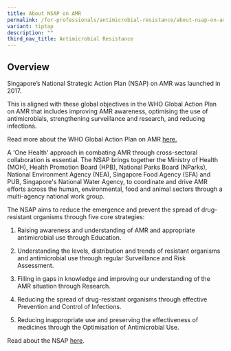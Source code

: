 ```yaml
---
title: About NSAP on AMR
permalink: /for-professionals/antimicrobial-resistance/about-nsap-on-amr/
variant: tiptap
description: ""
third_nav_title: Antimicrobial Resistance
---
```

<h2>Overview</h2>
<p>Singapore’s National Strategic Action Plan (NSAP)&nbsp;on AMR was launched
in 2017.</p>
<p>This is aligned with these global objectives in the WHO Global Action
Plan on AMR that includes improving AMR awareness, optimising the use of
antimicrobials, strengthening surveillance and research, and reducing infections.</p>
<p>Read more about the WHO Global Action Plan on AMR&nbsp;<a href="https://www.who.int/antimicrobial-resistance/global-action-plan/en/" rel="noopener noreferrer nofollow" target="_blank">here.</a>
</p>
<p>A 'One Health' approach in combating AMR through cross-sectoral collaboration
is essential. The NSAP brings together the Ministry of Health (MOH), Health
Promotion Board (HPB), National Parks Board (NParks), National Environment
Agency (NEA), Singapore Food Agency (SFA) and PUB, Singapore's National
Water Agency, to coordinate and drive AMR efforts across the human, environmental,
food and animal sectors through a multi-agency national work group.</p>
<p>The NSAP aims to reduce the emergence and prevent the spread of drug-resistant
organisms through five core strategies:</p>
<ol data-tight="true" class="tight">
<li>
<p>Raising awareness and understanding of AMR and appropriate antimicrobial
use through Education.</p>
</li>
<li>
<p>Understanding the levels, distribution and trends of resistant organisms
and antimicrobial use through regular Surveillance and Risk Assessment.</p>
</li>
<li>
<p>Filling in gaps in knowledge and improving our understanding of the AMR
situation through Research.</p>
</li>
<li>
<p>Reducing the spread of drug-resistant organisms through effective Prevention
and Control of Infections.</p>
</li>
<li>
<p>Reducing inappropriate use and preserving the effectiveness of medicines
through the Optimisation of Antimicrobial Use.</p>
</li>
</ol>
<p>Read about the NSAP <a href="https://www.ncid.sg/About-NCID/OurDepartments/Antimicrobial-Resistance-Coordinating-Office/Documents/National%20Strategic%20Action%20Plan%20on%20Antimicrobial%20Resistance.pdf" rel="noopener noreferrer nofollow" target="_blank">here</a>.</p>
<p></p>
<p></p>